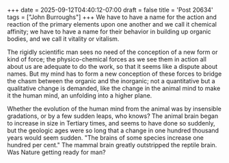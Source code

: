 +++
date = 2025-09-12T04:40:12-07:00
draft = false
title = 'Post 20634'
tags = ["John Burroughs"]
+++
We have to have a name for the action and reaction of the primary elements upon one another and we call it chemical affinity; we have to have a name for their behavior in building up organic bodies, and we call it vitality or vitalism.

The rigidly scientific man sees no need of the conception of a new form or kind of force; the physico-chemical forces as we see them in action all about us are adequate to do the work, so that it seems like a dispute about names. But my mind has to form a new conception of these forces to bridge the chasm between the organic and the inorganic; not a quantitative but a qualitative change is demanded, like the change in the animal mind to make it the human mind, an unfolding into a higher plane.

Whether the evolution of the human mind from the animal was by insensible gradations, or by a few sudden leaps, who knows? The animal brain began to increase in size in Tertiary times, and seems to have done so suddenly, but the geologic ages were so long that a change in one hundred thousand years would seem sudden. "The brains of some species increase one hundred per cent." The mammal brain greatly outstripped the reptile brain. Was Nature getting ready for man?
